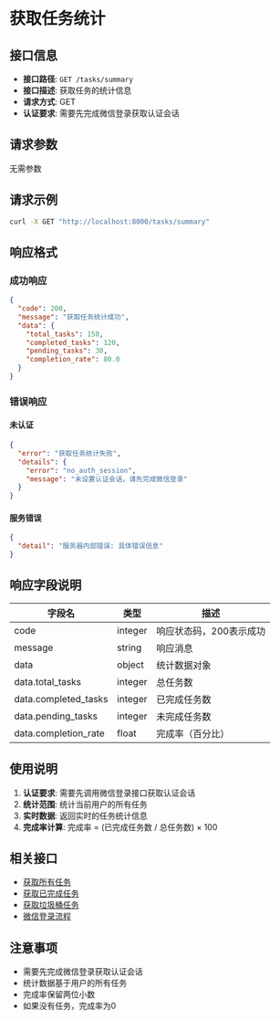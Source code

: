 # 获取任务统计

## 接口信息

- **接口路径**: `GET /tasks/summary`
- **接口描述**: 获取任务的统计信息
- **请求方式**: GET
- **认证要求**: 需要先完成微信登录获取认证会话

## 请求参数

无需参数

## 请求示例

```bash
curl -X GET "http://localhost:8000/tasks/summary"
```

## 响应格式

### 成功响应

```json
{
  "code": 200,
  "message": "获取任务统计成功",
  "data": {
    "total_tasks": 150,
    "completed_tasks": 120,
    "pending_tasks": 30,
    "completion_rate": 80.0
  }
}
```

### 错误响应

#### 未认证

```json
{
  "error": "获取任务统计失败",
  "details": {
    "error": "no_auth_session",
    "message": "未设置认证会话，请先完成微信登录"
  }
}
```

#### 服务错误

```json
{
  "detail": "服务器内部错误: 具体错误信息"
}
```

## 响应字段说明

| 字段名 | 类型 | 描述 |
|--------|------|------|
| code | integer | 响应状态码，200表示成功 |
| message | string | 响应消息 |
| data | object | 统计数据对象 |
| data.total_tasks | integer | 总任务数 |
| data.completed_tasks | integer | 已完成任务数 |
| data.pending_tasks | integer | 未完成任务数 |
| data.completion_rate | float | 完成率（百分比） |

## 使用说明

1. **认证要求**: 需要先调用微信登录接口获取认证会话
2. **统计范围**: 统计当前用户的所有任务
3. **实时数据**: 返回实时的任务统计信息
4. **完成率计算**: 完成率 = (已完成任务数 / 总任务数) × 100

## 相关接口

- [获取所有任务](./get-all-tasks.md)
- [获取已完成任务](./get-completed-tasks.md)
- [获取垃圾桶任务](./get-trash-tasks.md)
- [微信登录流程](../auth/wechat-login-flow.md)

## 注意事项

- 需要先完成微信登录获取认证会话
- 统计数据基于用户的所有任务
- 完成率保留两位小数
- 如果没有任务，完成率为0
